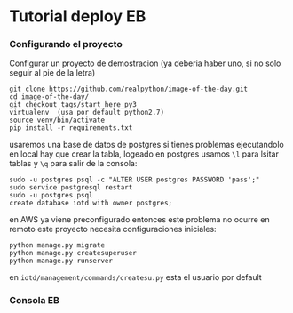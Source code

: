 # Tutorial deploy EB 
### Configurando el proyecto

Configurar un proyecto de demostracion (ya deberia haber uno, si no solo seguir al pie de la letra)
```
git clone https://github.com/realpython/image-of-the-day.git
cd image-of-the-day/
git checkout tags/start_here_py3
virtualenv  (usa por default python2.7)
source venv/bin/activate
pip install -r requirements.txt
```

usaremos una base de datos de postgres
si tienes problemas ejecutandolo en local hay que crear la tabla, logeado en postgres usamos `\l` para lsitar tablas y `\q` para salir de la consola:

```
sudo -u postgres psql -c "ALTER USER postgres PASSWORD 'pass';"
sudo service postgresql restart
sudo -u postgres psql
create database iotd with owner postgres;
```

en AWS ya viene preconfigurado entonces este problema no ocurre en remoto
este proyecto necesita configuraciones iniciales:
```
python manage.py migrate
python manage.py createsuperuser
python manage.py runserver
```
en `iotd/management/commands/createsu.py` esta el usuario por default

### Consola EB







